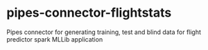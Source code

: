 # pipes-connector-flightstats
Pipes connector for generating training, test and blind data for flight predictor spark MLLib application
